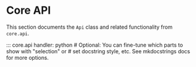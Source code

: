 # Core API

This section documents the `Api` class and related functionality from `core.api`.

::: core.api
    handler: python
    # Optional: You can fine-tune which parts to show with "selection" or 
    #           set docstring style, etc. See mkdocstrings docs for more options.

